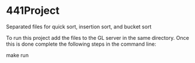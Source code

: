 # 441Project
Separated files for quick sort, insertion sort, and bucket sort


To run this project add the files to the GL server in the same directory. Once this is done complete the following steps in the command line:

make run
